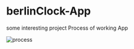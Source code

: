 # berlinClock-App
some interesting project
Process of working App

![process](https://user-images.githubusercontent.com/38252272/169947086-db299a14-5abc-427f-93bc-3664cc743805.gif)
